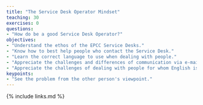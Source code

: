 ```yaml
---
title: "The Service Desk Operator Mindset"
teaching: 30
exercises: 0
questions:
- "How do be a good Service Desk Operator?"
objectives:
- "Understand the ethos of the EPCC Service Desks."
- "Know how to best help people who contact the Service Desk."
- "Learn the correct language to use when dealing with people."
- "Appreciate the challenges and differences of communication via e-mail and telephone."
- "Appreciate the challenges of dealing with people for whom English is not their first language."
keypoints:
- "See the problem from the other person's viewpoint."
---
```



{% include links.md %}

